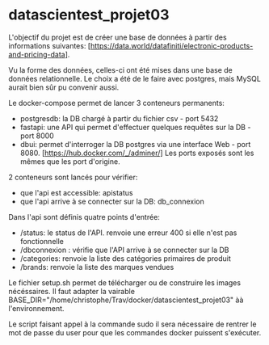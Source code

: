 # datascientest_projet03

L'objectif du projet est de créer une base de données à partir des informations suivantes:
[https://data.world/datafiniti/electronic-products-and-pricing-data].

Vu la forme des données, celles-ci ont été mises dans une base de données relationnelle. 
Le choix a été de le faire avec postgres, mais MySQL aurait bien sûr pu convenir aussi.

Le docker-compose permet de lancer 3 conteneurs permanents:
- postgresdb: la DB chargé à partir du fichier csv - port 5432
- fastapi: une API qui permet d'effectuer quelques requêtes sur la DB - port 8000
- dbui: permet d'interroger la DB postgres via une interface Web - port 8080. [https://hub.docker.com/_/adminer/] 
Les ports exposés sont les mêmes que les port d'origine.

2 conteneurs sont lancés pour vérifier:
- que l'api est accessible: apistatus
- que l'api arrive à se connecter sur la DB: db_connexion

Dans l'api sont définis quatre points d'entrée:
- /status: le status de l'API. renvoie une erreur 400 si elle n'est pas fonctionnelle
- /dbconnexion : vérifie que l'API arrive à se connecter sur la DB
- /categories: renvoie la liste des catégories primaires de produit
- /brands: renvoie la liste des marques vendues

Le fichier setup.sh permet de télécharger ou de construire les images nécéssaires. 
Il faut adapter la vairable BASE_DIR="/home/christophe/Trav/docker/datascientest_projet03" àà l'environnement.

Le script faisant appel à la commande sudo il sera nécessaire de rentrer le mot de passe du user pour que les commandes docker puissent s'exécuter.

